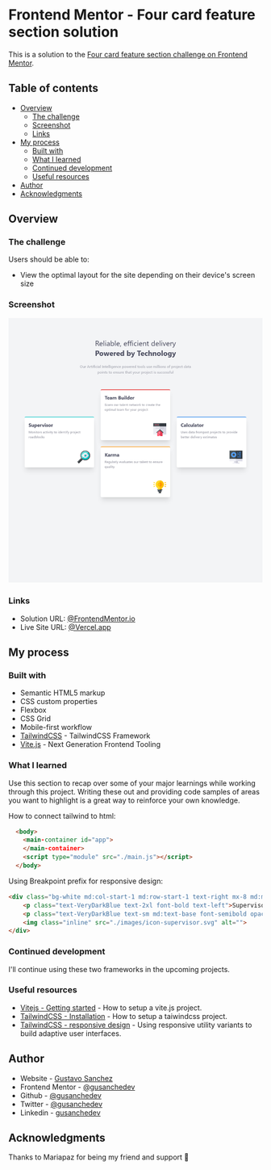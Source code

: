 # Frontend Mentor - Four card feature section solution

This is a solution to the [Four card feature section challenge on Frontend Mentor](https://www.frontendmentor.io/challenges/four-card-feature-section-weK1eFYK).  

## Table of contents

- [Overview](#overview)
  - [The challenge](#the-challenge)
  - [Screenshot](#screenshot)
  - [Links](#links)
- [My process](#my-process)
  - [Built with](#built-with)
  - [What I learned](#what-i-learned)
  - [Continued development](#continued-development)
  - [Useful resources](#useful-resources)
- [Author](#author)
- [Acknowledgments](#acknowledgments)

## Overview

### The challenge

Users should be able to:

- View the optimal layout for the site depending on their device's screen size

### Screenshot

![](images/Screenshot-four-card-feature-section.png)

### Links

- Solution URL: [@FrontendMentor.io](https://www.frontendmentor.io/solutions/four-card-feature-section-with-tailwindcss-and-vitejs-Erybcg2SL)
- Live Site URL: [@Vercel.app](https://prj-09-four-card-feature-section.vercel.app/)

## My process

### Built with

- Semantic HTML5 markup
- CSS custom properties
- Flexbox
- CSS Grid
- Mobile-first workflow
- [TailwindCSS](https://tailwindcss.com/) - TailwindCSS Framework
- [Vite.js](https://vitejs.dev/) - Next Generation Frontend Tooling

### What I learned

Use this section to recap over some of your major learnings while working through this project. Writing these out and providing code samples of areas you want to highlight is a great way to reinforce your own knowledge.

How to connect tailwind to html:
```html
  <body>
    <main-container id="app">
    </main-container>
    <script type="module" src="./main.js"></script>
  </body>
```
Using Breakpoint prefix for responsive design:
```html
<div class="bg-white md:col-start-1 md:row-start-1 text-right mx-8 md:mx-4 my-6 md:mt-40 p-5 rounded-md border-t-4 border-prj9Cyan shadow-xl">
    <p class="text-VeryDarkBlue text-2xl font-bold text-left">Supervisor</p>
    <p class="text-VeryDarkBlue text-sm md:text-base font-semibold opacity-50 mt-2 my-6 md:h-20 leading-7 text-left">Monitors activity to identify project roadblocks </p>
    <img class="inline" src="./images/icon-supervisor.svg" alt="">
</div>
```

### Continued development

I'll continue using these two frameworks in the upcoming projects.

### Useful resources

- [Vitejs - Getting started](https://vitejs.dev/guide/) - How to setup a vite.js project.
- [TailwindCSS - Installation](https://tailwindcss.com/docs/installation) - How to setup a taiwindcss project.
- [TailwindCSS - responsive design](https://tailwindcss.com/docs/responsive-design) - Using responsive utility variants to build adaptive user interfaces.

## Author

- Website - [Gustavo Sanchez](https://www.gusanche.dev)
- Frontend Mentor - [@gusanchedev](https://www.frontendmentor.io/profile/gusanchedev)
- Github - [@gusanchedev](https://www.github.com/gusanchedev)
- Twitter - [@gusanchedev](https://www.twitter.com/gusanchedev)
- Linkedin - [gusanchedev](https://www.linkedin.com/in/gusanchedev/)

## Acknowledgments

Thanks to Mariapaz for being my friend and support 💙